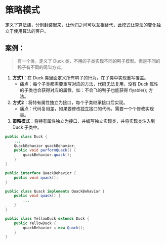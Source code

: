 # 策略模式
定义了算法族，分别封装起来，让他们之间可以互相替代，此模式让算法的变化独立于使用算法的客户。
## 案例：
> 有一个类，定义了 Duck 类，不用的子类实现不同的鸭子模型。但是不同的鸭子有不同的鸣叫方式。
1. **方式1**：在 Duck 类里面定义所有鸭子的行为，在子类中实现重写覆盖。
	- 痛点：每个子类都需要重写对应的方法，代码无法复用，没有 Duck 属性的子类也会获得对应的属性，如：不会飞的鸭子也能获得 flyable(); 方法。
2. **方式2**：将特有属性独立为接口，每个子类继承接口后实现。
	- 痛点：代码复用差，如果要修改独立接口的代码，需要一个个修改实现类。
3. **策略模式**：将特有属性独立为接口，并编写独立实现类，并将实现类注入到 Duck 子类中。
```java
public class Duck {
	...
	QuackBehavior quackBehavior;
	public void performQuack() {
		quackBehavior.quack();
	}
}

public interface QuackBehavior {
	public void quack();
}

public class Quack implements QuackBehavior {
	public void quack() {
		...
	}
}

public class YellowDuck extends Duck {
	public YellowDuck {
		quackBehavior = new Quack();
	}
}
```
